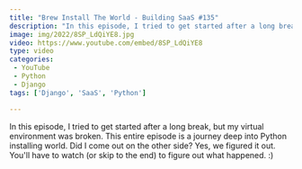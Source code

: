 ```yaml
---
title: "Brew Install The World - Building SaaS #135"
description: "In this episode, I tried to get started after a long break, but my virtual environment was broken. This entire episode is a journey deep into Python installing world. Did I come out on the other side? Yes, we figured it out. You'll have to watch (or skip to the end) to figure out what happened. :)"
image: img/2022/8SP_LdQiYE8.jpg
video: https://www.youtube.com/embed/8SP_LdQiYE8
type: video
categories:
 - YouTube
 - Python
 - Django
tags: ['Django', 'SaaS', 'Python']

---
```


In this episode, I tried to get started after a long break, but my virtual environment was broken. This entire episode is a journey deep into Python installing world. Did I come out on the other side? Yes, we figured it out. You'll have to watch (or skip to the end) to figure out what happened. :)
